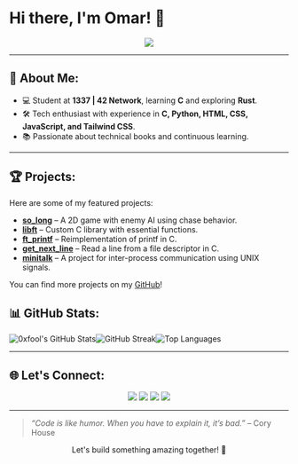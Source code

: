 # Hi there, I'm Omar! 👋

<p align="center">
  <img src="https://readme-typing-svg.herokuapp.com?color=%2336BCF7&lines=Tech+Enthusiast;Student+at+1337+%7C+42+Network;Lifelong+Learner" />
</p>

---

## 🚀 About Me:
- 💻 Student at **1337 | 42 Network**, learning **C** and exploring **Rust**.
- 🛠️ Tech enthusiast with experience in **C, Python, HTML, CSS, JavaScript, and Tailwind CSS**.
- 📚 Passionate about technical books and continuous learning.

---

## 🏆 Projects:
Here are some of my featured projects:
- [**so_long**](https://github.com/1chgro/so_long) – A 2D game with enemy AI using chase behavior.
- [**libft**](https://github.com/1chgro/libft) – Custom C library with essential functions.
- [**ft_printf**](https://github.com/1chgro/ft_printf) – Reimplementation of printf in C.
- [**get_next_line**](https://github.com/1chgro/get_next_line) – Read a line from a file descriptor in C.
- [**minitalk**](https://github.com/1chgro/minitalk) – A project for inter-process communication using UNIX signals.

You can find more projects on my [GitHub](https://github.com/1chgro?tab=repositories)!

## 📊 GitHub Stats:
<div style="display:flex;">
  <img src="https://github-readme-stats.vercel.app/api?username=1chgro&show_icons=true&theme=radical" alt="0xfool's GitHub Stats" />
  <img src="https://github-readme-streak-stats.herokuapp.com/?user=1chgro&theme=radical" alt="GitHub Streak" />
  <img src="https://github-readme-stats.vercel.app/api/top-langs/?username=1chgro&layout=compact&theme=radical" alt="Top Languages" />
</div>

---

## 🌐 Let's Connect:
<p align="center">
  <a href="https://github.com/1chgro"><img src="https://img.shields.io/badge/GitHub-1chgro-181717?style=for-the-badge&logo=github" /></a>
  <a href="mailto:1chgr077@gmail.com.com"><img src="https://img.shields.io/badge/Email-Contact%20Me-red?style=for-the-badge&logo=gmail" /></a>
  <a href="https://www.linkedin.com/in/omar-1achguer/"><img src="https://img.shields.io/badge/LinkedIn-Omar%20Lachguer-blue?style=for-the-badge&logo=linkedin" /></a>
  <a href="https://x.com/0x_fool"><img src="https://img.shields.io/badge/X-0x__fool-000000?style=for-the-badge&logo=x" /></a>
</p>

---

> *“Code is like humor. When you have to explain it, it’s bad.”* – Cory House

<p align="center">Let's build something amazing together! 🚀</p>

